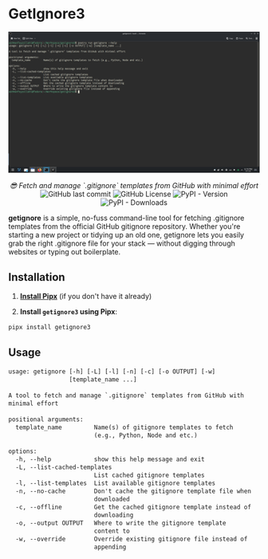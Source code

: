 # GetIgnore3

![screenshot](./screenshot.png)

<p align="center"><em>😎 Fetch and manage `.gitignore` templates from GitHub with minimal effort</em>
    <br>
    <img alt="GitHub last commit" src="https://img.shields.io/github/last-commit/ashkanfeyzollahi/getignore3">
    <img alt="GitHub License" src="https://img.shields.io/github/license/ashkanfeyzollahi/getignore3">
    <img alt="PyPI - Version" src="https://img.shields.io/pypi/v/getignore3">
    <img alt="PyPI - Downloads" src="https://img.shields.io/pypi/dw/getignore3">
</p>

**getignore** is a simple, no-fuss command-line tool for fetching .gitignore templates from the official GitHub gitignore repository. Whether you're starting a new project or tidying up an old one, getignore lets you easily grab the right .gitignore file for your stack — without digging through websites or typing out boilerplate.

## Installation

1. **[Install Pipx](https://gist.github.com/ashkanfeyzollahi/7bbf36fb876a3781efbbb3ef841b5f4e)** (if you don't have it already)

2. **Install `getignore3` using Pipx**:

```bash
pipx install getignore3
```

## Usage

```
usage: getignore [-h] [-L] [-l] [-n] [-c] [-o OUTPUT] [-w]
                 [template_name ...]

A tool to fetch and manage `.gitignore` templates from GitHub with minimal effort

positional arguments:
  template_name         Name(s) of gitignore templates to fetch
                        (e.g., Python, Node and etc.)

options:
  -h, --help            show this help message and exit
  -L, --list-cached-templates
                        List cached gitignore templates
  -l, --list-templates  List available gitignore templates
  -n, --no-cache        Don't cache the gitignore template file when
                        downloaded
  -c, --offline         Get the cached gitignore template instead of
                        downloading
  -o, --output OUTPUT   Where to write the gitignore template
                        content to
  -w, --override        Override existing gitignore file instead of
                        appending
```
